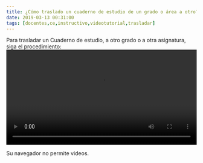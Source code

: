 ```yaml
---
title: ¿Cómo traslado un cuaderno de estudio de un grado o área a otro?
date: 2019-03-13 00:31:00
tags: [docentes,ce,instructivo,videotutorial,trasladar]
---
```

Para trasladar un Cuaderno de estudio, a otro grado o a otra asignatura, siga el procedimiento:
<video controls="controls" style="width: 100%">
  <source type="video/mp4" src="../vids/31_TrasladarCE.mp4"></source>
  <p>Su navegador no permite videos.</p>
</video>